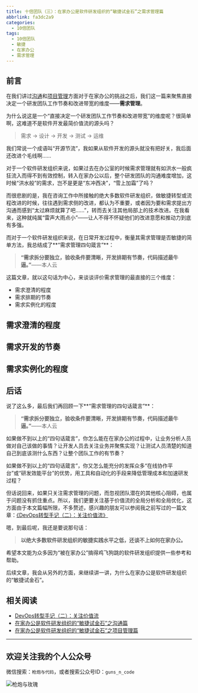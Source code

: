 ```yaml
---
title: 十倍团队（三）：在家办公是软件研发组织的“敏捷试金石”之需求管理篇
abbrlink: fa3dc2a9
categories:
  - 10倍团队
tags:
  - 10倍团队
  - 敏捷
  - 在家办公
  - 需求管理
---
```


## 前言

在我们讲过[沟通](https://huhao.dev/posts/4f3996e/)和[项目管理](https://huhao.dev/posts/4f3996e/)方面对于在家办公的挑战之后，我们这一篇来聚焦直接决定一个研发团队工作节奏和改进带宽的维度——**需求管理**。

为什么说这是一个“直接决定一个研发团队工作节奏和改进带宽”的维度呢？很简单啊，这难道不是软件开发最简价值流的源头吗？

> 需求 → 设计 → 开发 → 测试 → 运维

我们常说一个成语叫“开源节流”，我如果从软件开发的源头就没有把好关，我后面还改进个毛线啊……

对于一个软件研发组织来说，如果过去在办公室的时候需求管理就有如洪水一般疯狂流入而得不到有效控制，转入在家办公以后，整个研发团队的沟通难度增加，这时候“洪水般”的需求，岂不是更是“东冲西决”，“雪上加霜”了吗？

而很悲剧的是，我在咨询工作中所接触的绝大多数软件研发组织，做敏捷转型或流程改进的时候，往往遇到需求侧的改进，都认为不重要，或者因为要和需求提出方沟通而感到“太过麻烦就算了吧……”，转而去关注其他局部上的技术改进。在我看来，这种就纯属“雷声大雨点小”——让人不得不怀疑他们的改进意愿和推动力到底有多强。

而对于一个软件研发组织来说，在日常开发过程中，衡量其需求管理是否敏捷的简单方法，我总结成了**“需求管理四句箴言”**：

> **“需求拆分要独立，验收条件要清晰，开发排期有节奏，代码描述最牛逼。”**——本人云

这篇文章，就以这句话为中心，来谈谈评价需求管理的最直接的三个维度：

- 需求澄清的程度
- 需求排期的节奏
- 需求实例化的程度

<!-- more -->

## 需求澄清的程度

## 需求开发的节奏

## 需求实例化的程度

## 后话

说了这么多，最后我们再回顾一下**“需求管理的四句话箴言”**：

> **“需求拆分要独立，验收条件要清晰，开发排期有节奏，代码描述最牛逼。”**——本人云

如果做不到以上的“四句话箴言”，你怎么能在在家办公的过程中，让业务分析人员做对自己该做的事情？让开发人员去关注业务并聚焦实现？让测试人员清楚的知道自己到底该测什么东西？让整个团队工作的有节奏？

如果做不到以上的“四句话箴言”，你又怎么能充分的发挥众多“在线协作平台”或“研发效能平台”的优势，用工具和自动化的手段来降低管理成本和加速研发过程？

但话说回来，如果只关注需求管理的问题，而忽视团队潜在的其他核心阻碍，也属于问题没有抓住重点。所以，我们更要关注基于价值流的全局分析和全局优化，这方面由于本文篇幅所限，不多赘述，感兴趣的朋友可以参阅我之前写过的一篇文章：[《DevOps转型手记（二）：关注价值流》](https://huhao.dev/posts/bbbc99b/)

嗯，到最后呢，我还是要说那句话：

> **以绝大多数软件研发组织的敏捷实践水平之低，还谈不上如何在家办公。**

希望本文能为众多因为“被在家办公”搞得鸡飞狗跳的软件研发组织提供一些参考和帮助。

后续文章，我会从另外的方面，来继续讲一讲，为什么在家办公是软件研发组织的“敏捷试金石”。

## 相关阅读

- [DevOps转型手记（二）：关注价值流](https://huhao.dev/posts/bbbc99b/)
- [在家办公是软件研发组织的“敏捷试金石”之沟通篇](https://huhao.dev/posts/e2efaab2/)
- [在家办公是软件研发组织的“敏捷试金石”之项目管理篇](https://huhao.dev/posts/4f3996e/)

---

## 欢迎关注我的个人公众号

微信搜索：`枪炮与代码`，或者搜索公众号ID：`guns_n_code`

![枪炮与玫瑰](https://huhao-dev.oss-cn-beijing.aliyuncs.com/2020-01-20-wechat.png)